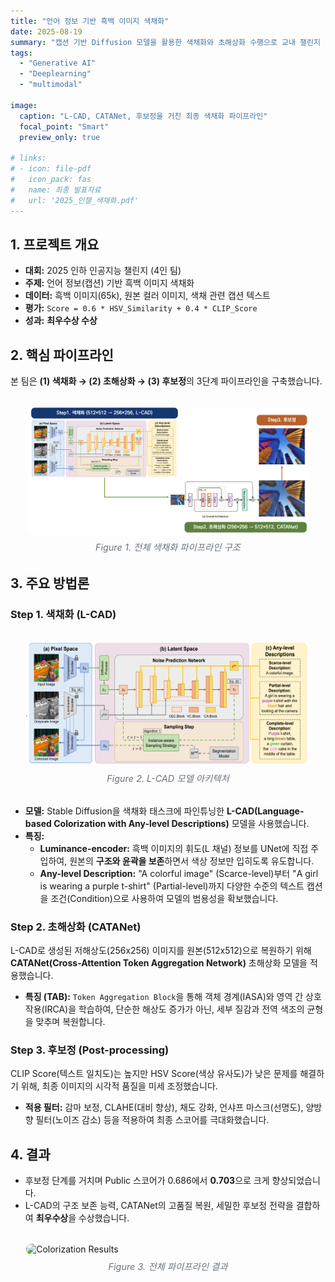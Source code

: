 ```yaml
---
title: "언어 정보 기반 흑백 이미지 색채화"
date: 2025-08-19
summary: "캡션 기반 Diffusion 모델을 활용한 색채화와 초해상화 수행으로 교내 챌린지 최우수상 수상"
tags:
  - "Generative AI"
  - "Deeplearning"
  - "multimodal"

image:
  caption: "L-CAD, CATANet, 후보정을 거친 최종 색채화 파이프라인"
  focal_point: "Smart"
  preview_only: true

# links:
# - icon: file-pdf
#   icon_pack: fas
#   name: 최종 발표자료
#   url: '2025_인챌_색채화.pdf'
---
```


## 1. 프로젝트 개요

- **대회:** 2025 인하 인공지능 챌린지 (4인 팀)
- **주제:** 언어 정보(캡션) 기반 흑백 이미지 색채화
- **데이터:** 흑백 이미지(65k), 원본 컬러 이미지, 색채 관련 캡션 텍스트
- **평가:** `Score = 0.6 * HSV_Similarity + 0.4 * CLIP_Score` 
- **성과:** **최우수상 수상**

## 2. 핵심 파이프라인

본 팀은 **(1) 색채화 → (2) 초해상화 → (3) 후보정**의 3단계 파이프라인을 구축했습니다.

<figure style="margin: 2rem 0;">
  <img src="image.png" alt="Colorization Pipeline" style="width: 90%; border-radius: 8px; display: block; margin: 0 auto;">
  <figcaption style="text-align: center; color: #6b7280; font-size: 0.9rem; margin-top: 0.5rem; font-style: italic;">
    Figure 1. 전체 색채화 파이프라인 구조
  </figcaption>
</figure>

## 3. 주요 방법론

### Step 1. 색채화 (L-CAD)

<figure style="margin: 2rem 0;">
  <img src="image-1.png" alt="L-CAD Architecture" style="width: 90%; border-radius: 8px; display: block; margin: 0 auto;">
  <figcaption style="text-align: center; color: #6b7280; font-size: 0.9rem; margin-top: 0.5rem; font-style: italic;">
    Figure 2. L-CAD 모델 아키텍처
  </figcaption>
</figure>

- **모델:** Stable Diffusion을 색채화 태스크에 파인튜닝한 **L-CAD(Language-based Colorization with Any-level Descriptions)** 모델을 사용했습니다.
- **특징:**
    - **Luminance-encoder:** 흑백 이미지의 휘도(L 채널) 정보를 UNet에 직접 주입하여, 원본의 **구조와 윤곽을 보존**하면서 색상 정보만 입히도록 유도합니다.
    - **Any-level Description:** "A colorful image" (Scarce-level)부터 "A girl is wearing a purple t-shirt" (Partial-level)까지 다양한 수준의 텍스트 캡션을 조건(Condition)으로 사용하여 모델의 범용성을 확보했습니다.

### Step 2. 초해상화 (CATANet)

L-CAD로 생성된 저해상도(256x256) 이미지를 원본(512x512)으로 복원하기 위해 **CATANet(Cross-Attention Token Aggregation Network)** 초해상화 모델을 적용했습니다.

- **특징 (TAB):** `Token Aggregation Block`을 통해 객체 경계(IASA)와 영역 간 상호작용(IRCA)을 학습하여, 단순한 해상도 증가가 아닌, 세부 질감과 전역 색조의 균형을 맞추며 복원합니다.

### Step 3. 후보정 (Post-processing)

CLIP Score(텍스트 일치도)는 높지만 HSV Score(색상 유사도)가 낮은 문제를 해결하기 위해, 최종 이미지의 시각적 품질을 미세 조정했습니다.

- **적용 필터:** 감마 보정, CLAHE(대비 향상), 채도 강화, 언샤프 마스크(선명도), 양방향 필터(노이즈 감소) 등을 적용하여 최종 스코어를 극대화했습니다.

## 4. 결과

- 후보정 단계를 거치며 Public 스코어가 0.686에서 **0.703**으로 크게 향상되었습니다.
- L-CAD의 구조 보존 능력, CATANet의 고품질 복원, 세밀한 후보정 전략을 결합하여 **최우수상**을 수상했습니다.

<figure style="margin: 2rem 0;">
  <img src="result.png" alt="Colorization Results" style="width: 90%; border-radius: 8px; display: block; margin: 0 auto;">
  <figcaption style="text-align: center; color: #6b7280; font-size: 0.9rem; margin-top: 0.5rem; font-style: italic;">
    Figure 3. 전체 파이프라인 결과
  </figcaption>
</figure>
